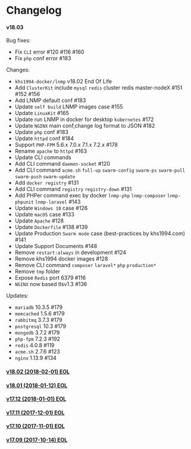 Changelog
==============

#### v18.03

Bug fixes:
* Fix `CLI` error #120 #116 #160
* Fix `php` conf error #183

Changes:
* `khs1994-docker/lnmp` v18.02 End Of Life
* Add `ClusterKit` include `mysql` `redis` cluster redis master-nodeX #151 #152 #156
* Add LNMP default conf #183
* Update `self build` LNMP images case #155
* Update `LinuxKit` #165
* Update run LNMP in docker for desktop `kubernetes` #172
* Update `NGINX` main conf,change log format to JSON #182
* Update `php` conf #183
* Update `httpd` conf #184
* Support `PHP-FPM` 5.6.x 7.0.x 7.1.x 7.2.x #178
* Rename `apache` to `httpd` #163
* Update CLI commands
* Add CLI command `daemon-socket` #120
* Add CLI command `acme.sh` `full-up` `swarm-config` `swarm-ps` `swarm-pull` `swarm-push` `swarm-update`
* Add `docker registry` #131
* Add CLI command `registry` `registry-down` #131
* Add PHPer command exec by docker `lnmp-php` `lnmp-composer` `lnmp-phpunit` `lnmp-laravel` #143
* Update `Windows 10` case #126
* Update `macOS` case #133
* Update `Apache` #128
* Update `Dockerfile` #138 #139
* Update Production `Swarm mode` case (best-practices by khs1994.com) #141
* Update Support Documents #148
* Remove `restart:always` in development #124
* Remove khs1994 docker images #128
* Remove CLI command `composer` `laravel*` `php` `production*`
* Remove `tmp` folder
* Expose `Redis` port 6379 #116
* `NGINX` now based tlsv1.3 #136

Updates:
* `mariadb` 10.3.5 #179
* `memcached` 1.5.6 #179
* `rabbitmq` 3.7.3 #179
* `postgresql` 10.3 #179
* `mongodb` 3.7.2 #179
* `php-fpm` 7.2.3 #192
* `redis` 4.0.8 #119
* `acme.sh` 2.7.6 #123
* `nginx` 1.13.9 #134

#### [v18.02 (2018-02-01) EOL](https://github.com/khs1994-docker/lnmp/releases/tag/v18.02)

#### [v18.01 (2018-01-12) EOL](https://github.com/khs1994-docker/lnmp/releases/tag/v18.01)

#### [v17.12 (2018-01-01) EOL](https://github.com/khs1994-docker/lnmp/releases/tag/v17.12)

#### [v17.11 (2017-12-01) EOL](https://github.com/khs1994-docker/lnmp/releases/tag/v17.11)

#### [v17.10 (2017-11-01) EOL](https://github.com/khs1994-docker/lnmp/releases/tag/v17.10)

#### [v17.09 (2017-10-14) EOL](https://github.com/khs1994-docker/lnmp/releases/tag/v17.09)

